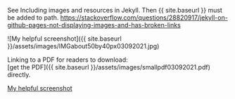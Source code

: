 ---
---
See Including images and resources in Jekyll. Then {{ site.baseurl }} must be added to path.
https://stackoverflow.com/questions/28820917/jekyll-on-github-pages-not-displaying-images-and-has-broken-links  

![My helpful screenshot]({{ site.baseurl }}/assets/images/IMGabout50by40px03092021.jpg)

Linking to a PDF for readers to download:  
[get the PDF]({{ site.baseurl }}/assets/images/smallpdf03092021.pdf) directly. 

[My helpful screenshot](/JekyllFirst/assets/images/IMGabout50by40px03092021.jpg)


